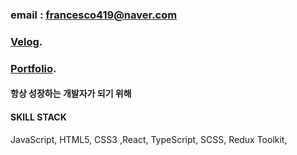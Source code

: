 ### email : francesco419@naver.com

### [Velog](https://velog.io/@francesco419).

### [Portfolio](https://velog.io/@francesco419).

#### 항상 성장하는 개발자가 되기 위해

#### SKILL STACK 
JavaScript, HTML5, CSS3 ,React, TypeScript, SCSS, Redux Toolkit, 

<!---
francesco419/francesco419 is a ✨ special ✨ repository because its `README.md` (this file) appears on your GitHub profile.
You can click the Preview link to take a look at your changes.
--->
